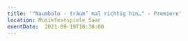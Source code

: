 ```yaml
---
title: '"Naumbalo - träum’ mal richtig hin…" - Premiere'
location: Musikfestspiele Saar
eventDate:  2021-09-19T10:30:00
---
```


